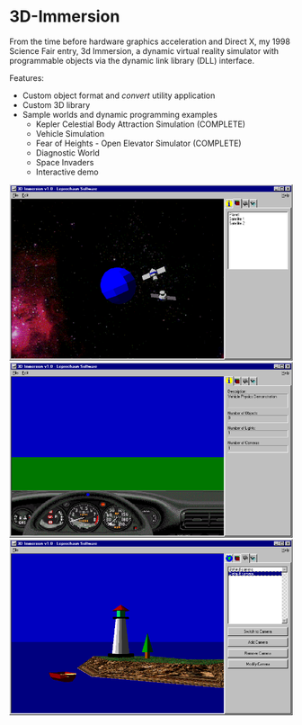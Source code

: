 # 3D-Immersion
From the time before hardware graphics acceleration and Direct X, my 1998 Science Fair entry, 3d Immersion, a dynamic virtual reality simulator with programmable objects via the dynamic link library (DLL) interface.

Features:
- Custom object format and *convert* utility application
- Custom 3D library
- Sample worlds and dynamic programming examples
   - Kepler Celestial Body Attraction Simulation (COMPLETE)
   - Vehicle Simulation  
   - Fear of Heights - Open Elevator Simulator (COMPLETE)  
   - Diagnostic World  
   - Space Invaders  
   - Interactive demo 

![Sample Screenshot 1](Documents/kepler.bmp "Celestal bodies and the ellipical orbit")
![Sample Screenshot 2](Documents/vehicle.bmp "Vehicle Physics Simulator - Stunts Wannabee")
![Sample Screenshot 3](Documents/Light%20House.bmp "Basic Rendering")
